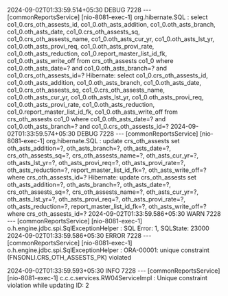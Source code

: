 2024-09-02T01:33:59.514+05:30 DEBUG 7228 --- [commonReportsService] [nio-8081-exec-1] org.hibernate.SQL                        : 
    select
        co1_0.crs_oth_assests_id,
        co1_0.oth_asts_addition,
        co1_0.oth_asts_branch,
        co1_0.oth_asts_date,
        co1_0.crs_oth_assests_sq,
        co1_0.crs_oth_assests_name,
        co1_0.oth_asts_cur_yr,
        co1_0.oth_asts_lst_yr,
        co1_0.oth_asts_provi_req,
        co1_0.oth_asts_provi_rate,
        co1_0.oth_asts_reduction,
        co1_0.report_master_list_id_fk,
        co1_0.oth_asts_write_off 
    from
        crs_oth_assests co1_0 
    where
        co1_0.oth_asts_date=? 
        and co1_0.oth_asts_branch=? 
        and co1_0.crs_oth_assests_id=?
Hibernate: 
    select
        co1_0.crs_oth_assests_id,
        co1_0.oth_asts_addition,
        co1_0.oth_asts_branch,
        co1_0.oth_asts_date,
        co1_0.crs_oth_assests_sq,
        co1_0.crs_oth_assests_name,
        co1_0.oth_asts_cur_yr,
        co1_0.oth_asts_lst_yr,
        co1_0.oth_asts_provi_req,
        co1_0.oth_asts_provi_rate,
        co1_0.oth_asts_reduction,
        co1_0.report_master_list_id_fk,
        co1_0.oth_asts_write_off 
    from
        crs_oth_assests co1_0 
    where
        co1_0.oth_asts_date=? 
        and co1_0.oth_asts_branch=? 
        and co1_0.crs_oth_assests_id=?
2024-09-02T01:33:59.574+05:30 DEBUG 7228 --- [commonReportsService] [nio-8081-exec-1] org.hibernate.SQL                        : 
    update
        crs_oth_assests 
    set
        oth_asts_addition=?,
        oth_asts_branch=?,
        oth_asts_date=?,
        crs_oth_assests_sq=?,
        crs_oth_assests_name=?,
        oth_asts_cur_yr=?,
        oth_asts_lst_yr=?,
        oth_asts_provi_req=?,
        oth_asts_provi_rate=?,
        oth_asts_reduction=?,
        report_master_list_id_fk=?,
        oth_asts_write_off=? 
    where
        crs_oth_assests_id=?
Hibernate: 
    update
        crs_oth_assests 
    set
        oth_asts_addition=?,
        oth_asts_branch=?,
        oth_asts_date=?,
        crs_oth_assests_sq=?,
        crs_oth_assests_name=?,
        oth_asts_cur_yr=?,
        oth_asts_lst_yr=?,
        oth_asts_provi_req=?,
        oth_asts_provi_rate=?,
        oth_asts_reduction=?,
        report_master_list_id_fk=?,
        oth_asts_write_off=? 
    where
        crs_oth_assests_id=?
2024-09-02T01:33:59.586+05:30  WARN 7228 --- [commonReportsService] [nio-8081-exec-1] o.h.engine.jdbc.spi.SqlExceptionHelper   : SQL Error: 1, SQLState: 23000
2024-09-02T01:33:59.586+05:30 ERROR 7228 --- [commonReportsService] [nio-8081-exec-1] o.h.engine.jdbc.spi.SqlExceptionHelper   : ORA-00001: unique constraint (FNSONLI.CRS_OTH_ASSESTS_PK) violated

2024-09-02T01:33:59.593+05:30  INFO 7228 --- [commonReportsService] [nio-8081-exec-1] c.c.c.services.RW04ServiceImpl           : Unique constraint violation while updating ID: 2
